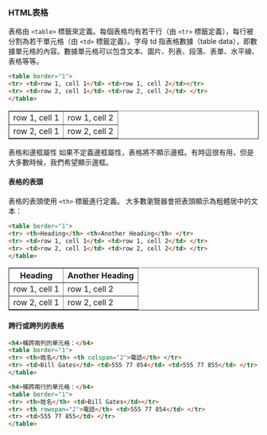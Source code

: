 ### HTML表格
表格由 `<table>` 標籤來定義。每個表格均有若干行（由 `<tr>` 標籤定義），每行被分割為若干單元格（由 `<td>` 標籤定義）。字母 td 指表格數據（table data），即數據單元格的內容。數據單元格可以包含文本、圖片、列表、段落、表單、水平線、表格等等。
```html
<table border="1">
<tr> <td>row 1, cell 1</td> <td>row 1, cell 2</td></tr>
<tr> <td>row 2, cell 1</td> <td>row 2, cell 2</td> </tr>
</table>
```

<table border="1"><tr> <td>row 1, cell 1</td> <td>row 1, cell 2</td></tr><tr> <td>row 2, cell 1</td> <td>row 2, cell 2</td> </tr></table>
表格和邊框屬性 如果不定義邊框屬性，表格將不顯示邊框。有時這很有用，但是大多數時候，我們希望顯示邊框。

#### 表格的表頭
表格的表頭使用 `<th>` 標籤進行定義。 大多數瀏覽器會把表頭顯示為粗體居中的文本：
```html
<table border="1">
<tr> <th>Heading</th> <th>Another Heading</th> </tr>
<tr> <td>row 1, cell 1</td> <td>row 1, cell 2</td> </tr>
<tr> <td>row 2, cell 1</td> <td>row 2, cell 2</td> </tr>
</table>
```
<table border="1"> <tr> <th>Heading</th> <th>Another Heading</th> </tr> <tr> <td>row 1, cell 1</td> <td>row 1, cell 2</td> </tr> <tr> <td>row 2, cell 1</td> <td>row 2, cell 2</td> </tr> </table>


#### 跨行或跨列的表格
```html
<h4>橫跨兩列的單元格：</h4>
<table border="1">
<tr> <th>姓名</th> <th colspan="2">電話</th> </tr>
<tr> <td>Bill Gates</td> <td>555 77 854</td> <td>555 77 855</td> </tr>
</table>

<h4>橫跨兩行的單元格：</h4>
<table border="1">
<tr> <th>姓名</th> <td>Bill Gates</td></tr>
<tr> <th rowspan="2">電話</th> <td>555 77 854</td> </tr>
<tr> <td>555 77 855</td> </tr>
</table>
```